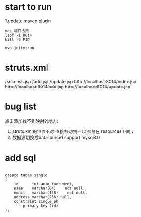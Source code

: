 # start to run
1.update maven plugin
```
mac 端口占用
lsof -i 8014 
kill -9 PID 

```

```shell 
mvn jetty:run 

```
# struts.xml
<result name="main">/success.jsp</result>
<result name="add1">/add.jsp</result>
<result name="update1">/update.jsp</result>
http://localhost:8014/index.jsp
http://localhost:8014/add.jsp
http://localhost:8014/update.jsp



# bug list
点击添加找不到映射的地方:
1. struts.xml的位置不对 直接移动到一起 都放在 resources下面；
2. 数据源切换成datasource1 support mysql8.0

# add sql

```mysql

create table single
(
    id      int auto_increment,
    name    varchar(64)    not null,
    email   varchar(128)    not null,
    address varchar(256) null,
    constraint single_pk
        primary key (id)
);


```